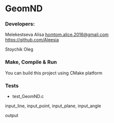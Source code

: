 # GeomND
### Developers:

Melekestseva Alisa
homtom.alice.2016@gmail.com
https://github.com/Aleesia

Stoychik Oleg

### Make, Compile & Run

You can build this project using CMake platform

### Tests

 - test_GeomND.c

input_line, input_point, input_plane, input_angle

output

